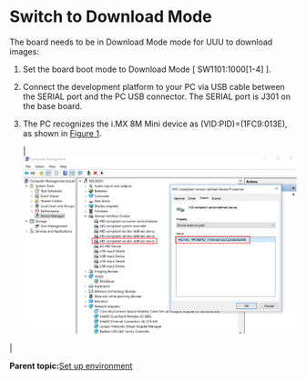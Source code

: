 # Switch to Download Mode

The board needs to be in Download Mode mode for UUU to download images:

1.  Set the board boot mode to Download Mode \[ SW1101:1000\[1-4\] \].
2.  Connect the development platform to your PC via USB cable between the SERIAL port and the PC USB connector. The SERIAL port is J301 on the base board.
3.  The PC recognizes the i.MX 8M Mini device as \(VID:PID\)=\(1FC9:013E\), as shown in [Figure 1](switch_to_download_mode.md#DEVICEMANAGER).

    |![](../images/device_shown_in_device_manager_download_mode_8mm.png "Device as shown in Device Manager")

|


**Parent topic:**[Set up environment](../topics/set_up_environment.md)

